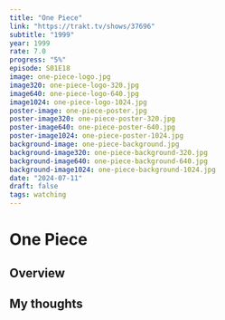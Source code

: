 ```yaml
---
title: "One Piece"
link: "https://trakt.tv/shows/37696"
subtitle: "1999"
year: 1999
rate: 7.0
progress: "5%"
episode: S01E18
image: one-piece-logo.jpg
image320: one-piece-logo-320.jpg
image640: one-piece-logo-640.jpg
image1024: one-piece-logo-1024.jpg
poster-image: one-piece-poster.jpg
poster-image320: one-piece-poster-320.jpg
poster-image640: one-piece-poster-640.jpg
poster-image1024: one-piece-poster-1024.jpg
background-image: one-piece-background.jpg
background-image320: one-piece-background-320.jpg
background-image640: one-piece-background-640.jpg
background-image1024: one-piece-background-1024.jpg
date: "2024-07-11"
draft: false
tags: watching
---
```


# One Piece

## Overview



## My thoughts
